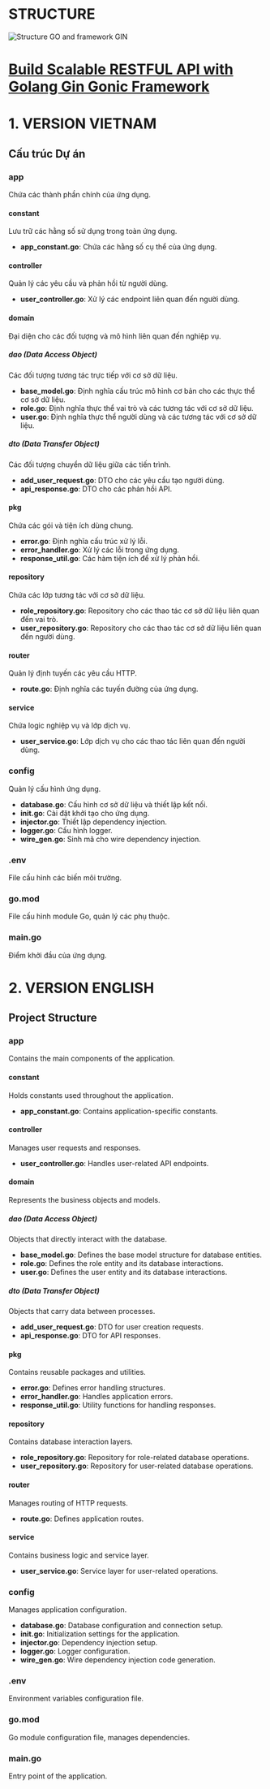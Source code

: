 # STRUCTURE

![Structure GO and framework GIN](assets/structure-go-gin.png)

# [Build Scalable RESTFUL API with Golang Gin Gonic Framework](https://medium.com/@wahyubagus1910/build-scalable-restful-api-with-golang-gin-gonic-framework-43793c730d10)

# 1. VERSION VIETNAM

## Cấu trúc Dự án

### app

Chứa các thành phần chính của ứng dụng.

#### constant

Lưu trữ các hằng số sử dụng trong toàn ứng dụng.

- **app_constant.go**: Chứa các hằng số cụ thể của ứng dụng.

#### controller

Quản lý các yêu cầu và phản hồi từ người dùng.

- **user_controller.go**: Xử lý các endpoint liên quan đến người dùng.

#### domain

Đại diện cho các đối tượng và mô hình liên quan đến nghiệp vụ.

##### dao (Data Access Object)

Các đối tượng tương tác trực tiếp với cơ sở dữ liệu.

- **base_model.go**: Định nghĩa cấu trúc mô hình cơ bản cho các thực thể cơ sở dữ liệu.
- **role.go**: Định nghĩa thực thể vai trò và các tương tác với cơ sở dữ liệu.
- **user.go**: Định nghĩa thực thể người dùng và các tương tác với cơ sở dữ liệu.

##### dto (Data Transfer Object)

Các đối tượng chuyển dữ liệu giữa các tiến trình.

- **add_user_request.go**: DTO cho các yêu cầu tạo người dùng.
- **api_response.go**: DTO cho các phản hồi API.

#### pkg

Chứa các gói và tiện ích dùng chung.

- **error.go**: Định nghĩa cấu trúc xử lý lỗi.
- **error_handler.go**: Xử lý các lỗi trong ứng dụng.
- **response_util.go**: Các hàm tiện ích để xử lý phản hồi.

#### repository

Chứa các lớp tương tác với cơ sở dữ liệu.

- **role_repository.go**: Repository cho các thao tác cơ sở dữ liệu liên quan đến vai trò.
- **user_repository.go**: Repository cho các thao tác cơ sở dữ liệu liên quan đến người dùng.

#### router

Quản lý định tuyến các yêu cầu HTTP.

- **route.go**: Định nghĩa các tuyến đường của ứng dụng.

#### service

Chứa logic nghiệp vụ và lớp dịch vụ.

- **user_service.go**: Lớp dịch vụ cho các thao tác liên quan đến người dùng.

### config

Quản lý cấu hình ứng dụng.

- **database.go**: Cấu hình cơ sở dữ liệu và thiết lập kết nối.
- **init.go**: Cài đặt khởi tạo cho ứng dụng.
- **injector.go**: Thiết lập dependency injection.
- **logger.go**: Cấu hình logger.
- **wire_gen.go**: Sinh mã cho wire dependency injection.

### .env

File cấu hình các biến môi trường.

### go.mod

File cấu hình module Go, quản lý các phụ thuộc.

### main.go

Điểm khởi đầu của ứng dụng.

# 2. VERSION ENGLISH

## Project Structure

### app

Contains the main components of the application.

#### constant

Holds constants used throughout the application.

- **app_constant.go**: Contains application-specific constants.

#### controller

Manages user requests and responses.

- **user_controller.go**: Handles user-related API endpoints.

#### domain

Represents the business objects and models.

##### dao (Data Access Object)

Objects that directly interact with the database.

- **base_model.go**: Defines the base model structure for database entities.
- **role.go**: Defines the role entity and its database interactions.
- **user.go**: Defines the user entity and its database interactions.

##### dto (Data Transfer Object)

Objects that carry data between processes.

- **add_user_request.go**: DTO for user creation requests.
- **api_response.go**: DTO for API responses.

#### pkg

Contains reusable packages and utilities.

- **error.go**: Defines error handling structures.
- **error_handler.go**: Handles application errors.
- **response_util.go**: Utility functions for handling responses.

#### repository

Contains database interaction layers.

- **role_repository.go**: Repository for role-related database operations.
- **user_repository.go**: Repository for user-related database operations.

#### router

Manages routing of HTTP requests.

- **route.go**: Defines application routes.

#### service

Contains business logic and service layer.

- **user_service.go**: Service layer for user-related operations.

### config

Manages application configuration.

- **database.go**: Database configuration and connection setup.
- **init.go**: Initialization settings for the application.
- **injector.go**: Dependency injection setup.
- **logger.go**: Logger configuration.
- **wire_gen.go**: Wire dependency injection code generation.

### .env

Environment variables configuration file.

### go.mod

Go module configuration file, manages dependencies.

### main.go

Entry point of the application.

